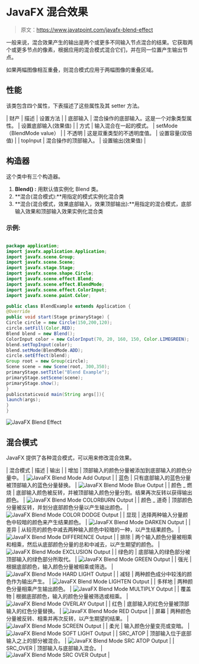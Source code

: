 # JavaFX 混合效果

> 原文：<https://www.javatpoint.com/javafx-blend-effect>

一般来说，混合效果产生的输出是两个或更多不同输入节点混合的结果。它获取两个或更多节点的像素，根据应用的混合模式混合它们，并在同一位置产生输出节点。

如果两幅图像相互重叠，则混合模式应用于两幅图像的重叠区域。

## 性能

该类包含四个属性，下表描述了这些属性及其 setter 方法。

| 财产 | 描述 | 设置方法 |
| 底部输入 | 混合操作的底部输入。这是一个对象类型属性。 | 设置底部输入(效果值) |
| 方式 | 输入混合在一起的模式。 | setMode（BlendMode value） |
| 不透明 | 这是双重类型的不透明度值。 | 设置容量(双倍值) |
| topInput | 混合操作的顶部输入。 | 设置输出(效果值) |

## 构造器

这个类中有三个构造器。

1.  **Blend() :** 用默认值实例化 Blend 类。
2.  **混合(混合模式):**用指定的模式实例化混合类
3.  **混合(混合模式，效果底部输入，效果顶部输出):**用指定的混合模式，底部输入效果和顶部输入效果实例化混合类

### 示例:

```java

package application;
import javafx.application.Application; 
import javafx.scene.Group; 
import javafx.scene.Scene; 
import javafx.stage.Stage;
import javafx.scene.shape.Circle; 
import javafx.scene.effect.Blend; 
import javafx.scene.effect.BlendMode; 
import javafx.scene.effect.ColorInput; 
import javafx.scene.paint.Color; 

public class BlendExample extends Application { 
@Override
public void start(Stage primaryStage) { 
Circle circle = new Circle(150,200,120);       
circle.setFill(Color.RED); 
Blend blend = new Blend();  
ColorInput color = new ColorInput(70, 20, 160, 150, Color.LIMEGREEN);
blend.setTopInput(color);
blend.setMode(BlendMode.ADD);   
circle.setEffect(blend);       
Group root = new Group(circle); 
Scene scene = new Scene(root, 300,350);  
primaryStage.setTitle("Blend Example"); 
primaryStage.setScene(scene); 
primaryStage.show(); 
}      
publicstaticvoid main(String args[]){ 
launch(args); 
} 
} 

```

![JavaFX Blend Effect](../img/73ef5e8d943fdd4bbfaf7a2985bb02c7.png)

## 混合模式

JavaFX 提供了各种混合模式，可以用来修改混合效果。

| 混合模式 | 描述 | 输出 |
| 增加 | 顶部输入的颜色分量被添加到底部输入的颜色分量中。 | ![JavaFX Blend Mode Add Output](../img/27a366d5f4d53609d3bc8e6a7372df63.png) |
| 蓝色 | 只有底部输入的蓝色分量被顶部输入的蓝色分量替换。 | ![JavaFX Blend Mode Blue Output](../img/31941b83295d27a47c8da2267ef7372f.png) |
| 颜色 _ 燃烧 | 底部输入颜色被反转，并被顶部输入颜色分量分割。结果再次反转以获得输出颜色。 | ![JavaFX Blend Mode COLORBURN Output](../img/c15ac1240aa5017786615ebd1054b761.png) |
| 颜色 _ 道奇 | 顶部颜色分量被反转，并划分底部颜色分量以产生输出颜色。 | ![JavaFX Blend Mode COLOR DODGE Output](../img/78f641f4dd9a3dc0dffd60c6696c2b48.png) |
| 显现 | 选择两种输入分量颜色中较暗的颜色来产生结果颜色。 | ![JavaFX Blend Mode DARKEN Output](../img/7a99afbb14c7561966012a8d660477c0.png) |
| 差异 | 从较亮的颜色中减去两种输入颜色中较暗的一种，以产生结果颜色。 | ![JavaFX Blend Mode DIFFERENCE Output](../img/693fe9cc77d9456fbc9e076947e2cb7a.png) |
| 排除 | 两个输入颜色分量被相乘和相乘，然后从底部颜色分量的总和中减去，以产生期望的颜色。 | ![JavaFX Blend Mode EXCLUSION Output](../img/1a79bf6089ccdd69b96677c28acdda67.png) |
| 绿色的 | 底部输入的绿色部分被顶部输入的绿色部分所取代。 | ![JavaFX Blend Mode GREEN Output](../img/3c7d67c16bce573017e9862929de44ae.png) |
| 强光 | 根据底部颜色，输入颜色分量被相乘或筛选。 | ![JavaFX Blend Mode HARD LIGHT Output](../img/38a61292f82584175dae2c0f8511b9b4.png) |
| 减轻 | 两种颜色成分中较浅的颜色作为输出产生。 | ![JavaFX Blend Mode LIGHTEN Output](../img/670e9282b9b76e65195f80a3ace67ba7.png) |
| 多样地 | 两种颜色分量相乘产生输出颜色。 | ![JavaFX Blend Mode MULTIPLY Output](../img/4ee5989c7b85764e4df93b84451a8b6d.png) |
| 覆盖物 | 根据底部颜色，输入的颜色分量被筛选或相乘。 | ![JavaFX Blend Mode OVERLAY Output](../img/b244b80b1e6a9c354c037402bd4f22d3.png) |
| 红色 | 底部输入的红色分量被顶部输入的红色分量替换。 | ![JavaFX Blend Mode RED Output](../img/ff565050b196a20483b51b8bf0a656be.png) |
| 屏幕 | 两种颜色分量被反转、相乘并再次反转，以产生期望的结果。 | ![JavaFX Blend Mode SCREEN Output](../img/f85485957830c70007638c323c261bec.png) |
| 柔光 | 输入颜色分量变亮或变暗。 | ![JavaFX Blend Mode SOFT LIGHT Output](../img/0bf1ebb87e8ad812240b770cb4c9bbdd.png) |
| SRC_ATOP | 顶部输入位于底部输入之上的部分被混合。 | ![JavaFX Blend Mode SRC ATOP Output](../img/a0fe4922cf92bb8edae03c4fb40bdfa3.png) |
| SRC_OVER | 顶部输入与底部输入混合。 | ![JavaFX Blend Mode SRC OVER Output](../img/6c4989d7745a2b429e7a582bf44ce37c.png) |